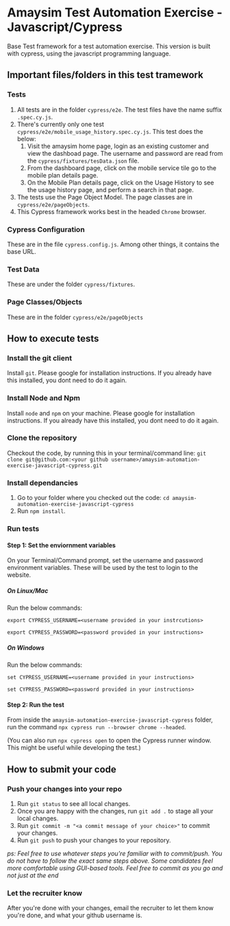 # Amaysim Test Automation Exercise - Javascript/Cypress

Base Test framework for a test automation exercise. This version is built with cypress, using the javascript programming language.

## Important files/folders in this test tramework

### Tests
1. All tests are in the folder `cypress/e2e`. The test files have the name suffix `.spec.cy.js`.
1. There's currently only one test `cypress/e2e/mobile_usage_history.spec.cy.js`. This test does the below:
   1. Visit the amaysim home page, login as an existing customer and view the dashboad page. The username and password are read from the `cypress/fixtures/tesData.json` file.
   1. From the dashboard page, click on the mobile service tile go to the mobile plan details page.
   1. On the Mobile Plan details page, click on the Usage History to see the usage history page, and perform a search in that page.
1. The tests use the Page Object Model. The page classes are in `cypress/e2e/pageObjects`.
1. This Cypress framework works best in the headed `Chrome` browser.

### Cypress Configuration
These are in the file `cypress.config.js`. Among other things, it contains the base URL.

### Test Data
These are under the folder `cypress/fixtures`.

### Page Classes/Objects
These are in the folder `cypress/e2e/pageObjects`

## How to execute tests

### Install the git client
Install `git`. Please google for installation instructions. If you already have this installed, you dont need to do it again.

### Install Node and Npm
Install `node` and `npm` on your machine. Please google for installation instructions. If you already have this installed, you dont need to do it again.

### Clone the repository
Checkout the code, by running this in your terminal/command line: `git clone git@github.com:<your github username>/amaysim-automation-exercise-javascript-cypress.git`

### Install dependancies
1. Go to your folder where you checked out the code: `cd amaysim-automation-exercise-javascript-cypress`
1. Run `npm install`.

### Run tests
#### Step 1: Set the enviornment variables
On your Terminal/Command prompt, set the username and password environment variables. These will be used by the test to login to the website.
##### On Linux/Mac
Run the below commands:

`export CYPRESS_USERNAME=<username provided in your instrcutions>`

`export CYPRESS_PASSWORD=<password provided in your instructions>`

##### On Windows
Run the below commands:

`set CYPRESS_USERNAME=<username provided in your instructions>`

`set CYPRESS_PASSWORD=<password provided in your instructions>`

#### Step 2: Run the test
From inside the `amaysim-automation-exercise-javascript-cypress` folder, run the command `npx cypress run --browser chrome --headed`.

(You can also run `npx cypress open` to open the Cypress runner window. This might be useful while developing the test.)

## How to submit your code

### Push your changes into your repo
1. Run `git status` to see all local changes.
2. Once you are happy with the changes, run `git add .` to stage all your local changes.
3. Run `git commit -m "<a commit message of your choice>"` to commit your changes.
4. Run `git push` to push your changes to your repository.

*ps: Feel free to use whatever steps you're familiar with to commit/push. You do not have to follow the exact same steps above. Some candidates feel more comfortable using GUI-based tools. Feel free to commit as you go and not just at the end*

### Let the recruiter know
After you're done with your changes, email the recruiter to let them know you're done, and what your github username is.